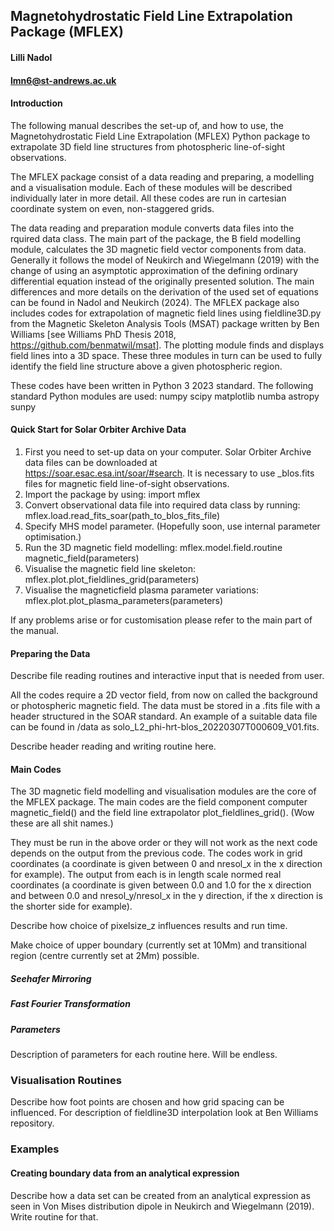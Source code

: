 ## Magnetohydrostatic Field Line Extrapolation Package (MFLEX)

#### Lilli Nadol
#### lmn6@st-andrews.ac.uk

#### Introduction 

The following manual describes the set-up of, and how to use, the Magnetohydrostatic Field Line Extrapolation (MFLEX) Python package to extrapolate 3D field line structures from photospheric line-of-sight observations.

The MFLEX package consist of a data reading and preparing, a modelling and a visualisation module. Each of these modules will be described individually later in more detail. All these codes are run in cartesian coordinate system on even, non-staggered grids. 

The data reading and preparation module converts data files into the rquired data class. The main part of the package, the B field modelling module, calculates the 3D magnetic field vector components from data. Generally it follows the model of Neukirch and Wiegelmann (2019) with the change of using an asymptotic approximation of the defining ordinary differential equation instead of the originally presented solution. The main differences and more details on the derivation of the used set of equations can be found in Nadol and Neukirch (2024). The MFLEX package also includes codes for extrapolation of magnetic field lines using fieldline3D.py from the Magnetic Skeleton Analysis Tools (MSAT) package written by Ben Williams [see Williams PhD Thesis 2018, https://github.com/benmatwil/msat]. The plotting module finds and displays field lines into a 3D space. These three modules in turn can be used to fully identify the field line structure above a given photospheric region.

These codes have been written in Python 3 2023 standard. The following standard Python modules are used:
numpy
scipy
matplotlib
numba
astropy
sunpy

#### Quick Start for Solar Orbiter Archive Data

1.  First you need to set-up data on your computer. Solar Orbiter Archive data files can be downloaded at      
https://soar.esac.esa.int/soar/#search. It is necessary to use _blos.fits files for magnetic field line-of-sight observations.
2.  Import the package by using: import mflex
3.  Convert observational data file into required data class by running: mflex.load.read_fits_soar(path_to_blos_fits_file)
4.  Specify MHS model parameter. (Hopefully soon, use internal parameter optimisation.)
5.  Run the 3D magnetic field modelling: mflex.model.field.routine magnetic_field(parameters)
6.  Visualise the magnetic field line skeleton: mflex.plot.plot_fieldlines_grid(parameters)
7.  Visualise the magneticfield plasma parameter variations: mflex.plot.plot_plasma_parameters(parameters)

If any problems arise or for customisation please refer to the main part of the manual. 

#### Preparing the Data

Describe file reading routines and interactive input that is needed from user. 

All the codes require a 2D vector field, from now on called the background or photospheric magnetic field. The data must be stored in a .fits file with a header structured in the SOAR standard. An example of a suitable data file can be found in /data as solo_L2_phi-hrt-blos_20220307T000609_V01.fits. 

Describe header reading and writing routine here. 

#### Main Codes

The 3D magnetic field modelling and visualisation modules are the core of the MFLEX package. The main codes are the field component computer magnetic_field() and the field line extrapolator plot_fieldlines_grid(). (Wow these are all shit names.) 

They must be run in the above order or they will not work as the next code depends on the output from the previous code. The codes work in grid coordinates (a coordinate is given between 0 and nresol_x in the x direction for example). The output from each is in length scale normed real coordinates (a coordinate is given between 0.0 and 1.0 for the x direction and between 0.0 and nresol_y/nresol_x in the y direction, if the x direction is the shorter side for example). 

Describe how choice of pixelsize_z influences results and run time. 

Make choice of upper boundary (currently set at 10Mm) and transitional region (centre currently set at 2Mm) possible. 

##### Seehafer Mirroring 

##### Fast Fourier Transformation

##### Parameters 

Description of parameters for each routine here. Will be endless.  

### Visualisation Routines

Describe how foot points are chosen and how grid spacing can be influenced. For description of fieldline3D interpolation look at Ben Williams repository. 

### Examples

#### Creating boundary data from an analytical expression

Describe how a data set can be created from an analytical expression as seen in Von Mises distribution dipole in Neukirch and Wiegelmann (2019). Write routine for that. 
